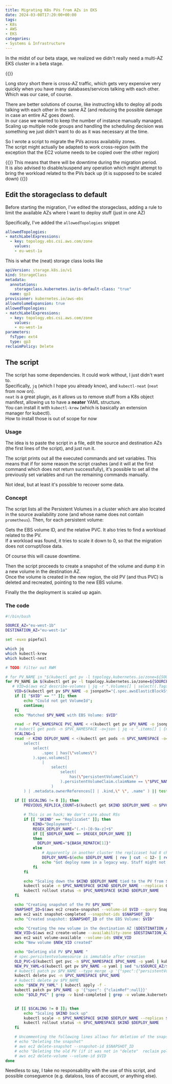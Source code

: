 ```yaml
---
title: Migrating K8s PVs from AZs in EKS
date: 2024-03-08T17:20:00+00:00
tags:
- K8s
- AWS
- EKS
categories:
- Systems & Infrastructure
---
```

In the midst of our beta stage, we realized we didn't really need a multi-AZ EKS cluster in a beta stage.  

{{<admonition title="This post is AWS-specific"/>}}

Long story short there is cross-AZ traffic, which gets very expensive very quickly when you have many databases/services talking with each other.  
Which was our case, of course.  

There are better solutions of course, like instructing k8s to deploy all pods talking with each other in the same AZ (and reducing the possible damage in case an entire AZ goes down).  
In our case we wanted to keep the number of instance manually managed.  
Scaling up multiple node groups and handling the scheduling decision was something we just didn't want to do as it was necessary at the time.  

So I wrote a script to migrate the PVs across availabiliy zones.  
The script might actually be adapted to work cross-region (with the exception that the EC2 volume needs to be copied over the other region)

{{<admonition title="This migration is offline">}}
This means that there will be downtime during the migration period.  
It is also advised to disable/suspend any operation which might attempt to bring the workload related to the PVs back up (it is supposed to be scaled down)
{{</admonition>}}

## Edit the storageclass to default 
Before starting the migration, I've edited the storageclass, adding a rule to limit the available AZs where I want to deploy stuff (just in one AZ)

Specifically, I've added the `allowedTopologies` snippet
```yaml
allowedTopologies:
- matchLabelExpressions:
  - key: topology.ebs.csi.aws.com/zone
    values:
    - eu-west-1a
```

This is what the (neat) storage class looks like
```yaml
apiVersion: storage.k8s.io/v1
kind: StorageClass
metadata:
  annotations:
    storageclass.kubernetes.io/is-default-class: "true"
  name: gp3
provisioner: kubernetes.io/aws-ebs
allowVolumeExpansion: true
allowedTopologies:
- matchLabelExpressions:
  - key: topology.ebs.csi.aws.com/zone
    values:
    - eu-west-1a
parameters:
  fsType: ext4
  type: gp3
reclaimPolicy: Delete
```


## The script

The script has some dependencies. It could work without, I just didn't want to.  
Specifically, `jq` (which I hope you already know), and `kubectl-neat` (`neat` from now on).  
`neat` is a great plugin, as it allows us to remove stuff from a K8s object manifest, allowing us to have a __neater__ YAML structure.  
You can install it with `kubectl-krew` (which is basically an extension manager for kubectl).  
How to install those is out of scope for now

### Usage   
The idea is to paste the script in a file, edit the source and destination AZs (the first lines of the script), and just run it.  

The script prints out all the executed commands and set variables. This means that if for some reason the script crashes (and it will at the first command which does not return successfully), it's possible to set all the previously set variables and run the remaining commands manually.  

Not ideal, but at least it's possible to recover some data.  

### Concept

The script lists all the Persistent Volumes in a cluster which are also located in the source availability zone (and whose name does not contain `prometheus`). Then, for each persistent volume:  

Gets the EBS volume ID, and the relative PVC. It also tries to find a workload related to the PV.  
If a workload was found, it tries to scale it down to 0, so that the migration does not corrupt/lose data.  

Of course this will cause downtime.  

Then the script proceeds to create a snapshot of the volume and dump it in a new volume in the destination AZ.  
Once the volume is created in the new region, the old PV (and thus PVC) is deleted and recreated, pointing to the new EBS volume.  

Finally the the deployment is scaled up again.

### The code

```bash
#!/bin/bash

SOURCE_AZ="eu-west-1b"
DESTINATION_AZ="eu-west-1a"

set -euxo pipefail

which jq
which kubectl-krew
which kubectl-neat

# TODO: Filter out RWM

# for PV_NAME in "$(kubectl get pv -l topology.kubernetes.io/zone=${SOURCE_AZ} -o custom-columns=name:.spec.claimRef.name --no-headers)"; do
for PV_NAME in $(kubectl get pv -l topology.kubernetes.io/zone=${SOURCE_AZ} --no-headers | grep -v prometheus- | awk '{print $1}'); do
   # VID=$(aws ec2 describe-volumes | jq -r ".Volumes[] | select((.Tags != null) and (select(.Tags[] | (.Key==\"CSIVolumeName\") and (.Value==\"$PV\")))) | .VolumeId")
    VID=$(kubectl get pv $PV_NAME -o jsonpath="{.spec.awsElasticBlockStore.volumeID}" | cut -d '/' -f3)
    if [[ "$VID" == "" ]]; then
        echo "Could not get VolumeId";
        continue;
    fi
    echo "Matched $PV_NAME with EBS Volume: $VID"

    read -r PVC_NAMESPACE PVC_NAME < <(kubectl get pv $PV_NAME -o jsonpath="{.spec.claimRef.namespace} {.spec.claimRef.name}" | rev | cut -c 1- | rev)
    # kubectl get pods -n $PVC_NAMESPACE -o=json | jq -c ".items[] | {name: .metadata.name, claimName: .spec | select(has(\"volumes\")).volumes[] | select(has(\"persistentVolumeClaim\")).persistentVolumeClaim.claimName} | select(.claimName == \"$PVC_NAME\")"
    SCALING=1
    read -r KIND DEPLOY_NAME < <(kubectl get pods -n $PVC_NAMESPACE -o=json | jq -j ".items[] | 
        select(            
            select( 
                .spec | has(\"volumes\") 
            ).spec.volumes[] 
                | 
                    select(
                        select(
                            has(\"persistentVolumeClaim\")
                        ).persistentVolumeClaim.claimName == \"$PVC_NAME\" 
                    )
        ) | .metadata.ownerReferences[] | .kind,\" \", .name" ) || test -n "$KIND" || SCALING=0
    
    if [[ $SCALING != 0 ]]; then
        PREVIOUS_REPLICA_COUNT=$(kubectl get $KIND $DEPLOY_NAME -n $PVC_NAMESPACE -o jsonpath='{.status.replicas}')

        # This is an hack; We don't care about RSs
        if [[ "$KIND" == "ReplicaSet" ]]; then
            KIND="Deployment"
            REGEX_DEPLOY_NAME="(.+)-[0-9a-z]+$"
            if [[ $DEPLOY_NAME =~ $REGEX_DEPLOY_NAME ]]
            then
              DEPLOY_NAME="${BASH_REMATCH[1]}"
            else
            	# Apparently in another cluster the replicaset had 8 chars, not 12, so this might not work out
            	DEPLOY_NAME=$(echo $DEPLOY_NAME | rev | cut -c 12- | rev)
            	echo "Got deploy name in a legacy way. Stuff might not work out" 
            fi
        fi

        echo "Scaling down the $KIND $DEPLOY_NAME tied to the PV from $PREVIOUS_REPLICA_COUNT to 0"
        kubectl scale -n $PVC_NAMESPACE $KIND $DEPLOY_NAME --replicas 0
        kubectl rollout status -n $PVC_NAMESPACE $KIND $DEPLOY_NAME 
    fi

    echo "Creating snapshot of the PV $PV_NAME"
    SNAPSHOT_ID=$(aws ec2 create-snapshot --volume-id $VID --query SnapshotId --output text --description "Backup of pv $PV_NAME of PVC $PVC_NAME in namespace $PVC_NAMESPACE for $KIND $DEPLOY_NAME")
    aws ec2 wait snapshot-completed --snapshot-ids $SNAPSHOT_ID
    echo "Created snapshot: $SNAPSHOT_ID of the EBS Volume: $VID"

    echo "Creating the new volume in the destination AZ ($DESTINATION_AZ)"
    NEW_VID=$(aws ec2 create-volume --availability-zone $DESTINATION_AZ --volume-type gp3 --snapshot-id $SNAPSHOT_ID --query VolumeId --output text)
    aws ec2 wait volume-available --volume-ids $NEW_VID
    echo "New volume $NEW_VID created"

    echo "Deleting old PV $PV_NAME "
    # spec.persistentvolumesource is immutable after creation
    OLD_PVC=$(kubectl get pvc -n $PVC_NAMESPACE $PVC_NAME -o yaml | kubectl neat)
    NEW_PV_YAML=$(kubectl get pv $PV_NAME -o yaml | sed "s/$SOURCE_AZ/$DESTINATION_AZ/" | sed "s/$VID/$NEW_VID/" | kubectl neat)
    # kubectl patch pv $PV_NAME --type merge -p '{"spec":{"persistentVolumeReclaimPolicy": "Delete"}}'
    kubectl delete pvc -n $PVC_NAMESPACE $PVC_NAME 
    # kubectl delete pv $PV_NAME
    echo "$NEW_PV_YAML" | kubectl apply -f -
    kubectl patch pv $PV_NAME -p '{"spec": {"claimRef":null}}'
    echo "$OLD_PVC" | grep -v bind-completed | grep -v volume.kubernetes.io/selected-node | grep -v pv.kubernetes.io/bound-by-controller | sed "s/ gp2/ gp3/" | kubectl apply -f -


    if [[ $SCALING != 0 ]]; then
        echo "Scaling $KIND back up"
        kubectl scale -n $PVC_NAMESPACE $KIND $DEPLOY_NAME --replicas $PREVIOUS_REPLICA_COUNT 
        kubectl rollout status -n $PVC_NAMESPACE $KIND $DEPLOY_NAME 
    fi

    # Uncommenting the following lines allows for deletion of the snapshot and/or previous volume
    # echo "Deleting the snapshot"
    # aws ec2 delete-snapshot --snapshot-id $SNAPSHOT_ID
    # echo "Deleting the old PV (if it was not in "delete"  reclaim policy)" 
    # aws ec2 delete-volume --volume-id $VID
done
```

Needless to say, I take no responsability with the use of this script, and possible conseguence (e.g. dataloss, loss of account, or anything else).
